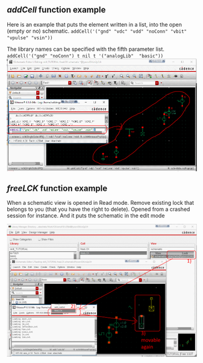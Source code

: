



*addCell* function example
--------------------------
Here is an example that puts the element written in a list, into the open (empty or no) schematic.
`addCell('("gnd" "vdc" "vdd" "noConn" "vbit" "vpulse" "vsin"))`

The library names can be specified with the fifth parameter list.
`addCell('("gnd" "noConn") t nil t '("analogLib"  "basic"))`
![example addCell](./addCell.png)


*freeLCK* function example
--------------------------
When a schematic view is opened in Read mode.
Remove existing lock that belongs to you (that you have the right to delete). Opened from a crashed session for instance. And it puts the schematic in the edit mode

![example addCell](./freeLCK.png)



